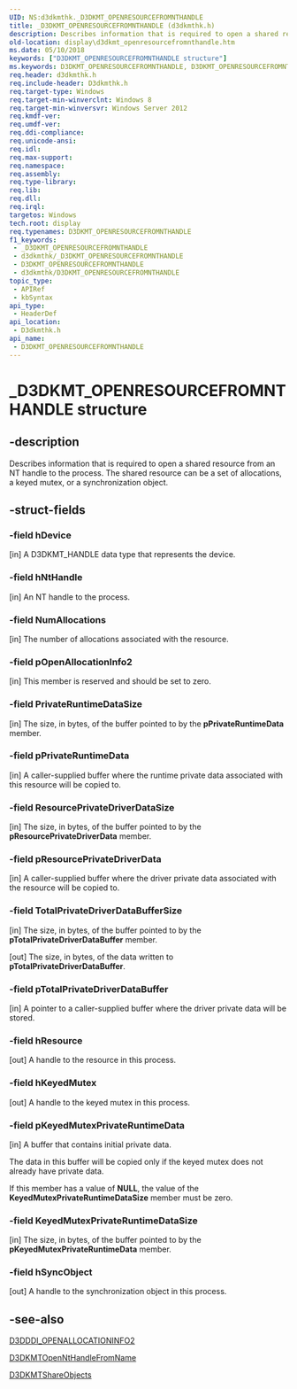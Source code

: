 ```yaml
---
UID: NS:d3dkmthk._D3DKMT_OPENRESOURCEFROMNTHANDLE
title: _D3DKMT_OPENRESOURCEFROMNTHANDLE (d3dkmthk.h)
description: Describes information that is required to open a shared resource from an NT handle to the process. The shared resource can be a set of allocations, a keyed mutex, or a synchronization object.
old-location: display\d3dkmt_openresourcefromnthandle.htm
ms.date: 05/10/2018
keywords: ["D3DKMT_OPENRESOURCEFROMNTHANDLE structure"]
ms.keywords: D3DKMT_OPENRESOURCEFROMNTHANDLE, D3DKMT_OPENRESOURCEFROMNTHANDLE structure [Display Devices], _D3DKMT_OPENRESOURCEFROMNTHANDLE, d3dkmthk/D3DKMT_OPENRESOURCEFROMNTHANDLE, display.d3dkmt_openresourcefromnthandle
req.header: d3dkmthk.h
req.include-header: D3dkmthk.h
req.target-type: Windows
req.target-min-winverclnt: Windows 8
req.target-min-winversvr: Windows Server 2012
req.kmdf-ver: 
req.umdf-ver: 
req.ddi-compliance: 
req.unicode-ansi: 
req.idl: 
req.max-support: 
req.namespace: 
req.assembly: 
req.type-library: 
req.lib: 
req.dll: 
req.irql: 
targetos: Windows
tech.root: display
req.typenames: D3DKMT_OPENRESOURCEFROMNTHANDLE
f1_keywords:
 - _D3DKMT_OPENRESOURCEFROMNTHANDLE
 - d3dkmthk/_D3DKMT_OPENRESOURCEFROMNTHANDLE
 - D3DKMT_OPENRESOURCEFROMNTHANDLE
 - d3dkmthk/D3DKMT_OPENRESOURCEFROMNTHANDLE
topic_type:
 - APIRef
 - kbSyntax
api_type:
 - HeaderDef
api_location:
 - D3dkmthk.h
api_name:
 - D3DKMT_OPENRESOURCEFROMNTHANDLE
---
```


# _D3DKMT_OPENRESOURCEFROMNTHANDLE structure


## -description

Describes information that is required to open a shared resource from an NT handle to the process. The shared resource can be a set of allocations, a keyed mutex, or a synchronization object.

## -struct-fields

### -field hDevice

[in] A D3DKMT_HANDLE data type that represents the device.

### -field hNtHandle

[in] An NT handle to the process.

### -field NumAllocations

[in] The number of allocations associated with the resource.

### -field pOpenAllocationInfo2

[in] This member is reserved and should be set to zero.

### -field PrivateRuntimeDataSize

[in] The size, in bytes, of the buffer pointed to by the <b>pPrivateRuntimeData</b> member.

### -field pPrivateRuntimeData

[in] A caller-supplied buffer where the runtime private data associated with this resource will be copied to.

### -field ResourcePrivateDriverDataSize

[in] The size, in bytes, of the  buffer pointed to by the <b>pResourcePrivateDriverData</b> member.

### -field pResourcePrivateDriverData

[in] A caller-supplied buffer where the driver private data associated with the resource will be copied to.

### -field TotalPrivateDriverDataBufferSize

[in] The size, in bytes, of the buffer pointed to by the <b>pTotalPrivateDriverDataBuffer</b> member.

[out] The size, in bytes, of  the data written to <b>pTotalPrivateDriverDataBuffer</b>.

### -field pTotalPrivateDriverDataBuffer

[in] A pointer to a caller-supplied buffer where the driver private data will be stored.

### -field hResource

[out] A handle to the resource in this process.

### -field hKeyedMutex

[out] A handle to the keyed mutex in this process.

### -field pKeyedMutexPrivateRuntimeData

[in] A buffer that contains initial private data.

The data in this buffer will be copied only if the keyed mutex does not already have private data.

If this member has a value of <b>NULL</b>, the value of the <b>KeyedMutexPrivateRuntimeDataSize</b> member must be zero.

### -field KeyedMutexPrivateRuntimeDataSize

[in] The size, in bytes, of the buffer pointed to by the <b>pKeyedMutexPrivateRuntimeData</b> member.

### -field hSyncObject

[out] A handle to the synchronization object in this process.

## -see-also

<a href="/windows-hardware/drivers/display/d3dddi-openallocationinfo2">D3DDDI_OPENALLOCATIONINFO2</a>



<a href="/windows-hardware/drivers/ddi/d3dkmthk/nf-d3dkmthk-d3dkmtopennthandlefromname">D3DKMTOpenNtHandleFromName</a>



<a href="/windows-hardware/drivers/ddi/d3dkmthk/nf-d3dkmthk-d3dkmtshareobjects">D3DKMTShareObjects</a>
